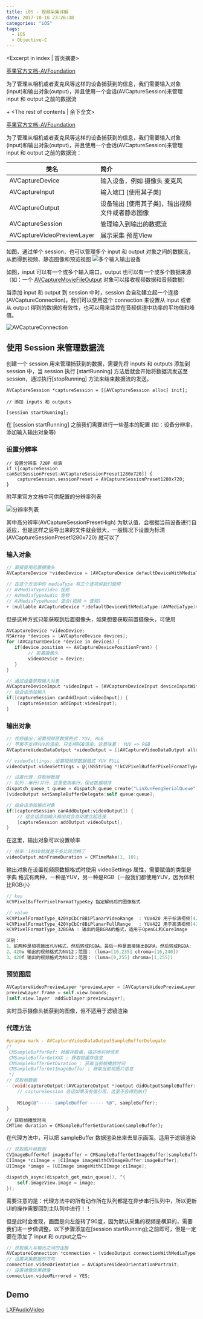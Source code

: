 ```yaml
---
title: iOS - 视频采集详解
date: 2017-10-16 23:26:38
categories: "iOS"
tags:
  - iOS
  - Objective-C
---
```


<Excerpt in index | 首页摘要> 

[苹果官方文档-AVFoundation](https://developer.apple.com/library/content/documentation/AudioVideo/Conceptual/AVFoundationPG/Articles/04_MediaCapture.html#//apple_ref/doc/uid/TP40010188-CH5-SW2)

为了管理从相机或者麦克风等这样的设备捕获到的信息，我们需要输入对象(input)和输出对象(output)，并且使用一个会话(AVCaptureSession)来管理 input 和 output 之前的数据流

+<!-- more -->
<The rest of contents | 余下全文>

[苹果官方文档-AVFoundation](https://developer.apple.com/library/content/documentation/AudioVideo/Conceptual/AVFoundationPG/Articles/04_MediaCapture.html#//apple_ref/doc/uid/TP40010188-CH5-SW2)

为了管理从相机或者麦克风等这样的设备捕获到的信息，我们需要输入对象(input)和输出对象(output)，并且使用一个会话(AVCaptureSession)来管理 input 和 output 之前的数据流：

| 类名                         | 简介                        |
| -------------------------- | :------------------------ |
| AVCaptureDevice            | 输入设备，例如 摄像头 麦克风           |
| AVCaptureInput             | 输入端口 [使用其子类]              |
| AVCaptureOutput            | 设备输出 [使用其子类]，输出视频文件或者静态图像 |
| AVCaptureSession           | 管理输入到输出的数据流               |
| AVCaptureVideoPreviewLayer | 展示采集 预览View               |

如图，通过单个 session，也可以管理多个 input 和 output 对象之间的数据流，从而得到视频、静态图像和预览视图
![多个输入输出设备](/images/2017/10/iOS-视频采集详解/1.png)

如图，input 可以有一个或多个输入端口，output 也可以有一个或多个数据来源（如：一个 [AVCaptureMovieFileOutput](https://developer.apple.com/documentation/avfoundation/avcapturemoviefileoutput) 对象可以接收视频数据和音频数据）

当添加 input 和 output 到 session 中时，session 会自动建立起一个连接(AVCaptureConnection)。我们可以使用这个 connection 来设置从 input 或者 从 output 得到的数据的有效性，也可以用来监控在音频信道中功率的平均值和峰值。

![AVCaptureConnection](/images/2017/10/iOS-视频采集详解/2.png)

## 使用 Session 来管理数据流
创建一个 session 用来管理捕获到的数据，需要先将 inputs 和 outputs 添加到 session 中，当 session 执行 [startRunning] 方法后就会开始将数据流发送至 session，通过执行[stopRunning] 方法来结束数据流的发送。
```objc
AVCaptureSession *captureSession = [[AVCaptureSession alloc] init];

// 添加 inputs 和 outputs

[session startRunning];
```
在 [session startRunning] 之前我们需要进行一些基本的配置 (如：设备分辨率，添加输入输出对象等)
### 设置分辨率
```objc
// 设置分辨率 720P 标清
if ([captureSession canSetSessionPreset:AVCaptureSessionPreset1280x720]) {
    captureSession.sessionPreset = AVCaptureSessionPreset1280x720;
}
```
附苹果官方文档中可供配置的分辨率列表

![分辨率列表](/images/2017/10/iOS-视频采集详解/3.png)

其中高分辨率(AVCaptureSessionPresetHigh) 为默认值，会根据当前设备进行自适应，但是这样之后导出来的文件就会很大，一般情况下设置为标清(AVCaptureSessionPreset1280x720) 就可以了

### 输入对象

```objective-c
// 直接使用后置摄像头
AVCaptureDevice *videoDevice = [AVCaptureDevice defaultDeviceWithMediaType:AVMediaTypeVideo];
```

```objective-c
// 在这个方法中的 mediaType 有三个选项供我们使用
// AVMediaTypeVideo 视频
// AVMediaTypeAudio 音频
// AVMediaTypeMuxed 混合(视频 + 音频)
+ (nullable AVCaptureDevice *)defaultDeviceWithMediaType:(AVMediaType)mediaType;
```
但是这种方式只能获取到后置摄像头，如果想要获取前置摄像头，可使用
```objective-c
AVCaptureDevice *videoDevice;
NSArray *devices = [AVCaptureDevice devices];
for (AVCaptureDevice *device in devices) {
   if(device.position == AVCaptureDevicePositionFront) {
        // 前置摄像头
        videoDevice = device;
   }
}
```
```objective-c
// 通过设备获取输入对象
AVCaptureDeviceInput *videoInput = [AVCaptureDeviceInput deviceInputWithDevice:videoDevice error:nil];
// 给会话添加输入
if([captureSession canAddInput:videoInput]) {
    [captureSession addInput:videoInput];
}
```

### 输出对象



```objective-c
// 视频输出：设置视频原数据格式：YUV, RGB 
// 苹果不支持YUV的渲染，只支持RGB渲染，这意味着： YUV => RGB
AVCaptureVideoDataOutput *videoOutput = [[AVCaptureVideoDataOutput alloc] init];

// videoSettings: 设置视频原数据格式 YUV FULL
videoOutput.videoSettings = @{(NSString *)kCVPixelBufferPixelFormatTypeKey:@(kCVPixelFormatType_420YpCbCr8BiPlanarFullRange)};

// 设置代理：获取帧数据
// 队列：串行/并行，这里使用串行，保证数据顺序 
dispatch_queue_t queue = dispatch_queue_create("LinXunFengSerialQueue", DISPATCH_QUEUE_SERIAL);
[videoOutput setSampleBufferDelegate:self queue:queue];

// 给会话添加输出对象
if([captureSession canAddOutput:videoOutput]) {
    // 给会话添加输入输出就会自动建立起连接
    [captureSession addOutput:videoOutput];
}
```


在这里，输出对象可以设置帧率



```objective-c
// 帧率：1秒10帧就差不多比较流畅了
videoOutput.minFrameDuration = CMTimeMake(1, 10);
```
输出对象在设置视频原数据格式时使用 videoSettings 属性，需要赋值的类型是字典
格式有两种，一种是YUV，另一种是RGB（一般我们都使用YUV，因为体积比RGB小）



```objective-c
// key
kCVPixelBufferPixelFormatTypeKey 指定解码后的图像格式

// value
kCVPixelFormatType_420YpCbCr8BiPlanarVideoRange  : YUV420 用于标清视频[420v]
kCVPixelFormatType_420YpCbCr8BiPlanarFullRange   : YUV422 用于高清视频[420f] 
kCVPixelFormatType_32BGRA : 输出的是BGRA的格式，适用于OpenGL和CoreImage

区别：
1、前两种是相机输出YUV格式，然后转成RGBA，最后一种是直接输出BGRA，然后转成RGBA;
2、420v 输出的视频格式为NV12；范围： (luma=[16,235] chroma=[16,240])
3、420f 输出的视频格式为NV12；范围： (luma=[0,255] chroma=[1,255])
```
### 预览图层
```objective-c
AVCaptureVideoPreviewLayer *previewLayer = [AVCaptureVideoPreviewLayer layerWithSession:captureSession];
previewLayer.frame = self.view.bounds;
[self.view.layer  addSublayer:previewLayer];
```
实时显示摄像头捕获到的图像，但不适用于滤镜渲染

### 代理方法
```objective-c
#pragma mark - AVCaptureVideoDataOutputSampleBufferDelegate
/*
 CMSampleBufferRef: 帧缓存数据，描述当前帧信息
 CMSampleBufferGetXXX : 获取帧缓存信息
 CMSampleBufferGetDuration : 获取当前帧播放时间
 CMSampleBufferGetImageBuffer : 获取当前帧图片信息
 */
// 获取帧数据
- (void)captureOutput:(AVCaptureOutput *)output didOutputSampleBuffer:(CMSampleBufferRef)sampleBuffer fromConnection:(AVCaptureConnection *)connection {
    // captureSession 会话如果没有强引用，这里不会得到执行
    
    NSLog(@"----- sampleBuffer ----- %@", sampleBuffer);
}
```
```objc
// 获取帧播放时间
CMTime duration = CMSampleBufferGetDuration(sampleBuffer);
```
在代理方法中，可以把 sampleBuffer 数据渲染出来去显示画面。适用于滤镜渲染
```objective-c
// 获取图片帧数据
CVImageBufferRef imageBuffer = CMSampleBufferGetImageBuffer(sampleBuffer);
CIImage *ciImage = [CIImage imageWithCVImageBuffer:imageBuffer];
UIImage *image = [UIImage imageWithCIImage:ciImage];

dispatch_async(dispatch_get_main_queue(), ^{
    self.imageView.image = image;
});
```
需要注意的是：代理方法中的所有动作所在队列都是在异步串行队列中，所以更新UI的操作需要回到主队列中进行！！

但是此时会发现，画面是向左旋转了90度，因为默认采集的视频是横屏的，需要我们进一步做调整。以下步骤添加在[session startRunning];之前即可，但是一定要在添加了 input 和 output之后～
```objective-c
// 获取输入与输出之间的连接
AVCaptureConnection *connection = [videoOutput connectionWithMediaType:AVMediaTypeVideo];
// 设置采集数据的方向
connection.videoOrientation = AVCaptureVideoOrientationPortrait;
// 设置镜像效果镜像
connection.videoMirrored = YES;
```

## Demo
[LXFAudioVideo](https://github.com/LinXunFeng/LXFAudioVideo)